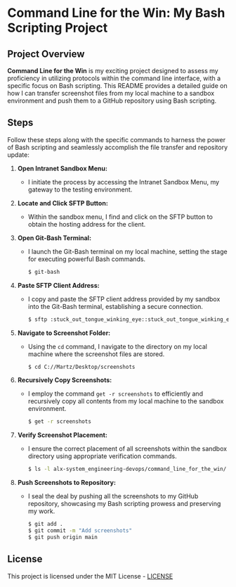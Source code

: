 # Command Line for the Win: My Bash Scripting Project

## Project Overview

**Command Line for the Win** is my exciting project designed to assess my proficiency in utilizing protocols within the command line interface, with a specific focus on Bash scripting. This README provides a detailed guide on how I can transfer screenshot files from my local machine to a sandbox environment and push them to a GitHub repository using Bash scripting.

## Steps

Follow these steps along with the specific commands to harness the power of Bash scripting and seamlessly accomplish the file transfer and repository update:

1. **Open Intranet Sandbox Menu:**
   - I initiate the process by accessing the Intranet Sandbox Menu, my gateway to the testing environment.

2. **Locate and Click SFTP Button:**
   - Within the sandbox menu, I find and click on the SFTP button to obtain the hosting address for the client.

3. **Open Git-Bash Terminal:**
   - I launch the Git-Bash terminal on my local machine, setting the stage for executing powerful Bash commands.
     ```bash
     $ git-bash
     ```

4. **Paste SFTP Client Address:**
   - I copy and paste the SFTP client address provided by my sandbox into the Git-Bash terminal, establishing a secure connection.
     ```bash
     $ sftp :stuck_out_tongue_winking_eye::stuck_out_tongue_winking_eye::stuck_out_tongue_winking_eye::stuck_out_tongue_winking_eye:
     ```

5. **Navigate to Screenshot Folder:**
   - Using the `cd` command, I navigate to the directory on my local machine where the screenshot files are stored.
     ```bash
     $ cd C://Martz/Desktop/screenshots
     ```

6. **Recursively Copy Screenshots:**
   - I employ the command `get -r screenshots` to efficiently and recursively copy all contents from my local machine to the sandbox environment.
     ```bash
     $ get -r screenshots
     ```

7. **Verify Screenshot Placement:**
   - I ensure the correct placement of all screenshots within the sandbox directory using appropriate verification commands.
     ```bash
     $ ls -l alx-system_engineering-devops/command_line_for_the_win/
     ```

8. **Push Screenshots to Repository:**
   - I seal the deal by pushing all the screenshots to my GitHub repository, showcasing my Bash scripting prowess and preserving my work.
     ```bash
     $ git add .
     $ git commit -m "Add screenshots"
     $ git push origin main
     ```
## License

This project is licensed under the MIT License - [LICENSE](./LICENSE)

